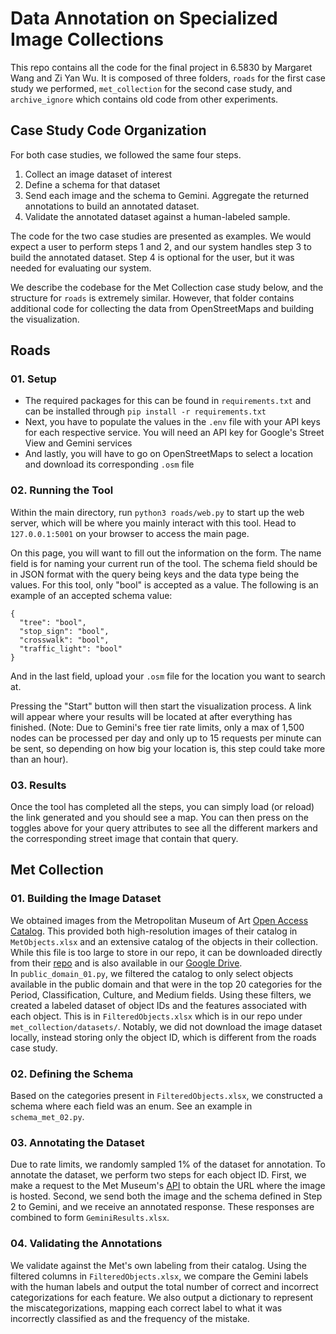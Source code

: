 # Data Annotation on Specialized Image Collections

This repo contains all the code for the final project in 6.5830 by Margaret Wang and Zi Yan Wu. It is composed of three folders, `roads` for the first case study we performed, `met_collection` for the second case study, and `archive_ignore` which contains old code from other experiments.

## Case Study Code Organization

For both case studies, we followed the same four steps.
1. Collect an image dataset of interest
2. Define a schema for that dataset
3. Send each image and the schema to Gemini. Aggregate the returned annotations to build an annotated dataset.
4. Validate the annotated dataset against a human-labeled sample.

The code for the two case studies are presented as examples. We would expect a user to perform steps 1 and 2, and our system handles step 3 to build the annotated dataset. Step 4 is optional for the user, but it was needed for evaluating our system.

We describe the codebase for the Met Collection case study below, and the structure for `roads` is extremely similar. However, that folder contains additional code for collecting the data from OpenStreetMaps and building the visualization.

## Roads
### 01. Setup
* The required packages for this can be found in ```requirements.txt``` and can be installed through ```pip install -r requirements.txt```
* Next, you have to populate the values in the ```.env``` file with your API keys for each respective service. You will need an API key for Google's Street View and Gemini services
* And lastly, you will have to go on OpenStreetMaps to select a location and download its corresponding ```.osm``` file

### 02. Running the Tool
Within the main directory, run ```python3 roads/web.py``` to start up the web server, which will be where you mainly interact with this tool. Head to ```127.0.0.1:5001``` on your browser to access the main page.

On this page, you will want to fill out the information on the form. The name field is for naming your current run of the tool. The schema field should be in JSON format with the query being keys and the data type being the values. For this tool, only "bool" is accepted as a value. The following is an example of an accepted schema value:
~~~
{
  "tree": "bool",
  "stop_sign": "bool",
  "crosswalk": "bool",
  "traffic_light": "bool"
}
~~~
And in the last field, upload your ```.osm``` file for the location you want to search at. 

Pressing the "Start" button will then start the visualization process. A link will appear where your results will be located at after everything has finished. (Note: Due to Gemini's free tier rate limits, only a max of 1,500 nodes can be processed per day and only up to 15 requests per minute can be sent, so depending on how big your location is, this step could take more than an hour).

### 03. Results

Once the tool has completed all the steps, you can simply load (or reload) the link generated and you should see a map. You can then press on the toggles above for your query attributes to see all the different markers and the corresponding street image that contain that query.

## Met Collection
### 01. Building the Image Dataset
We obtained images from the Metropolitan Museum of Art [Open Access Catalog](https://github.com/metmuseum/openaccess). This provided both high-resolution images of their catalog in `MetObjects.xlsx` and an extensive catalog of the objects in their collection. While this file is too large to store in our repo, it can be downloaded directly from their [repo](https://github.com/metmuseum/openaccess) and is also available in our [Google Drive](https://docs.google.com/spreadsheets/d/1iwkoUX1Paw825pMlYPMSZD9jXkgRi4va/edit?usp=drive_link&ouid=102195568975902391941&rtpof=true&sd=true). \
In `public_domain_01.py`, we filtered the catalog to only select objects available in the public domain and that were in the top 20 categories for the Period, Classification, Culture, and Medium fields. Using these filters, we created a labeled dataset of object IDs and the features associated with each object. This is in `FilteredObjects.xlsx` which is in our repo under `met_collection/datasets/`. Notably, we did not download the image dataset locally, instead storing only the object ID, which is different from the roads case study.
### 02. Defining the Schema
Based on the categories present in `FilteredObjects.xlsx`, we constructed a schema where each field was an enum. See an example in `schema_met_02.py`.
### 03. Annotating the Dataset
Due to rate limits, we randomly sampled 1% of the dataset for annotation. To annotate the dataset, we perform two steps for each object ID. First, we make a request to the Met Museum's [API](https://metmuseum.github.io/) to obtain the URL where the image is hosted. Second, we send both the image and the schema defined in Step 2 to Gemini, and we receive an annotated response. These responses are combined to form `GeminiResults.xlsx`.
### 04. Validating the Annotations
We validate against the Met's own labeling from their catalog. Using the filtered columns in `FilteredObjects.xlsx`, we compare the Gemini labels with the human labels and output the total number of correct and incorrect categorizations for each feature. We also output a dictionary to represent the miscategorizations, mapping each correct label to what it was incorrectly classified as and the frequency of the mistake.
